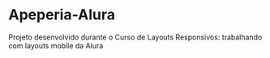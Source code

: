 # Apeperia-Alura
Projeto desenvolvido durante o Curso de Layouts Responsivos: trabalhando com layouts mobile da Alura
